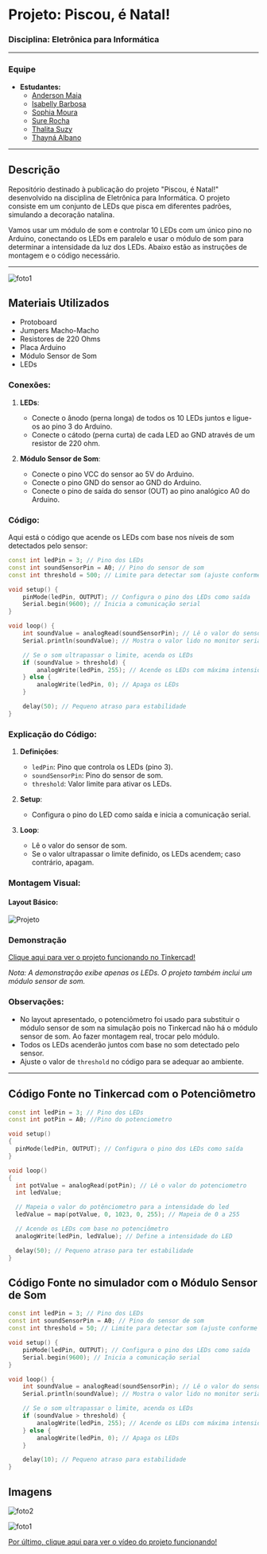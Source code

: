 # Projeto: Piscou, é Natal! 
### Disciplina: Eletrônica para Informática
---

### Equipe
- **Estudantes:**
  - [Anderson Maia](https://github.com/TheAnders007)
  - [Isabelly Barbosa](https://github.com/isabellybarbosac)
  - [Sophia Moura](https://github.com/sophimoura)
  - [Sure Rocha](https://github.com/surerocha)
  - [Thalita Suzy](https://github.com/thalitaasuzy)
  - [Thayná Albano](https://github.com/thaynaxt)


---

## Descrição
Repositório destinado à publicação do projeto "Piscou, é Natal!" desenvolvido na disciplina de Eletrônica para Informática. O projeto consiste em um conjunto de LEDs que pisca em diferentes padrões, simulando a decoração natalina.


Vamos usar um módulo de som e controlar 10 LEDs com um único pino no Arduino, conectando os LEDs em paralelo e usar o módulo de som para determinar a intensidade da luz dos LEDs. Abaixo estão as instruções de montagem e o código necessário.

---

![foto1](https://github.com/user-attachments/assets/82f716f6-f725-43cb-ad3e-5dc3b37d1d94)

## Materiais Utilizados
- Protoboard
- Jumpers Macho-Macho
- Resistores de 220 Ohms
- Placa Arduino
- Módulo Sensor de Som
- LEDs


### Conexões:

1. **LEDs**:
   - Conecte o ânodo (perna longa) de todos os 10 LEDs juntos e ligue-os ao pino 3 do Arduino.
   - Conecte o cátodo (perna curta) de cada LED ao GND através de um resistor de 220 ohm.

2. **Módulo Sensor de Som**:
   - Conecte o pino VCC do sensor ao 5V do Arduino.
   - Conecte o pino GND do sensor ao GND do Arduino.
   - Conecte o pino de saída do sensor (OUT) ao pino analógico A0 do Arduino.

### Código:

Aqui está o código que acende os LEDs com base nos níveis de som detectados pelo sensor:

```cpp
const int ledPin = 3; // Pino dos LEDs
const int soundSensorPin = A0; // Pino do sensor de som
const int threshold = 500; // Limite para detectar som (ajuste conforme necessário)

void setup() {
    pinMode(ledPin, OUTPUT); // Configura o pino dos LEDs como saída
    Serial.begin(9600); // Inicia a comunicação serial
}

void loop() {
    int soundValue = analogRead(soundSensorPin); // Lê o valor do sensor de som
    Serial.println(soundValue); // Mostra o valor lido no monitor serial

    // Se o som ultrapassar o limite, acenda os LEDs
    if (soundValue > threshold) {
        analogWrite(ledPin, 255); // Acende os LEDs com máxima intensidade
    } else {
        analogWrite(ledPin, 0); // Apaga os LEDs
    }

    delay(50); // Pequeno atraso para estabilidade
}
```

### Explicação do Código:

1. **Definições**:
   - `ledPin`: Pino que controla os LEDs (pino 3).
   - `soundSensorPin`: Pino do sensor de som.
   - `threshold`: Valor limite para ativar os LEDs.

2. **Setup**:
   - Configura o pino do LED como saída e inicia a comunicação serial.

3. **Loop**:
   - Lê o valor do sensor de som.
   - Se o valor ultrapassar o limite definido, os LEDs acendem; caso contrário, apagam.

### Montagem Visual:

#### Layout Básico:


![Projeto](https://github.com/user-attachments/assets/85b4e74f-dba7-4a38-841b-be07b41cc69d)


### Demonstração
[Clique aqui para ver o projeto funcionando no Tinkercad!](https://www.tinkercad.com/things/38J4pOIDzJA-projeto-eletronica)

*Nota: A demonstração exibe apenas os LEDs. O projeto também inclui um módulo sensor de som.*


### Observações:
- No layout apresentado, o potenciômetro foi usado para substituir o módulo sensor de som na simulação pois no Tinkercad não há o módulo sensor de som. Ao fazer montagem real, trocar pelo módulo.
- Todos os LEDs acenderão juntos com base no som detectado pelo sensor.
- Ajuste o valor de `threshold` no código para se adequar ao ambiente.

---

## Código Fonte no Tinkercad com o Potenciômetro

```cpp
const int ledPin = 3; // Pino dos LEDs
const int potPin = A0; //Pino do potenciometro

void setup()
{
  pinMode(ledPin, OUTPUT); // Configura o pino dos LEDs como saída
}

void loop()
{
  int potValue = analogRead(potPin); // Lê o valor do potenciometro
  int ledValue;

  // Mapeia o valor do potênciometro para a intensidade do led
  ledValue = map(potValue, 0, 1023, 0, 255); // Mapeia de 0 a 255

  // Acende os LEDs com base no potenciômetro
  analogWrite(ledPin, ledValue); // Define a intensidade do LED

  delay(50); // Pequeno atraso para ter estabilidade
}

```

## Código Fonte no simulador com o Módulo Sensor de Som

```cpp
const int ledPin = 3; // Pino dos LEDs
const int soundSensorPin = A0; // Pino do sensor de som
const int threshold = 50; // Limite para detectar som (ajuste conforme necessário)

void setup() {
    pinMode(ledPin, OUTPUT); // Configura o pino dos LEDs como saída
    Serial.begin(9600); // Inicia a comunicação serial
}

void loop() {
    int soundValue = analogRead(soundSensorPin); // Lê o valor do sensor de som
    Serial.println(soundValue); // Mostra o valor lido no monitor serial

    // Se o som ultrapassar o limite, acenda os LEDs
    if (soundValue > threshold) {
        analogWrite(ledPin, 255); // Acende os LEDs com máxima intensidade
    } else {
        analogWrite(ledPin, 0); // Apaga os LEDs
    }

    delay(10); // Pequeno atraso para estabilidade
}

```
## Imagens

![foto2](https://github.com/user-attachments/assets/e3c17625-431e-46e6-9b6e-890a4efefcdc)


![foto1](https://github.com/user-attachments/assets/82f716f6-f725-43cb-ad3e-5dc3b37d1d94)

[Por último, clique aqui para ver o vídeo do projeto funcionando!](https://www.tinkercad.com/things/38J4pOIDzJA-projeto-eletronica)




